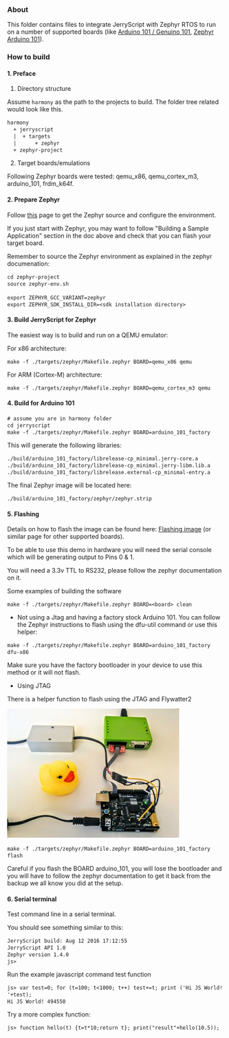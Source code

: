 ### About

This folder contains files to integrate JerryScript with Zephyr RTOS to
run on a number of supported boards (like
[Arduino 101 / Genuino 101](https://www.arduino.cc/en/Main/ArduinoBoard101),
[Zephyr Arduino 101](https://www.zephyrproject.org/doc/board/arduino_101.html)).

### How to build

#### 1. Preface

1. Directory structure

Assume `harmony` as the path to the projects to build.
The folder tree related would look like this.

```
harmony
  + jerryscript
  |  + targets
  |      + zephyr
  + zephyr-project
```


2. Target boards/emulations

Following Zephyr boards were tested: qemu_x86, qemu_cortex_m3, arduino_101,
frdm_k64f.


#### 2. Prepare Zephyr

Follow [this](https://www.zephyrproject.org/doc/getting_started/getting_started.html) page to get
the Zephyr source and configure the environment.

If you just start with Zephyr, you may want to follow "Building a Sample
Application" section in the doc above and check that you can flash your
target board.

Remember to source the Zephyr environment as explained in the zephyr documenation:

```
cd zephyr-project
source zephyr-env.sh

export ZEPHYR_GCC_VARIANT=zephyr
export ZEPHYR_SDK_INSTALL_DIR=<sdk installation directory>
```

#### 3. Build JerryScript for Zephyr

The easiest way is to build and run on a QEMU emulator:

For x86 architecture:

```
make -f ./targets/zephyr/Makefile.zephyr BOARD=qemu_x86 qemu
```

For ARM (Cortex-M) architecture:

```
make -f ./targets/zephyr/Makefile.zephyr BOARD=qemu_cortex_m3 qemu
```

#### 4. Build for Arduino 101

```
# assume you are in harmony folder
cd jerryscript
make -f ./targets/zephyr/Makefile.zephyr BOARD=arduino_101_factory
```

This will generate the following libraries:
```
./build/arduino_101_factory/librelease-cp_minimal.jerry-core.a
./build/arduino_101_factory/librelease-cp_minimal.jerry-libm.lib.a
./build/arduino_101_factory/librelease.external-cp_minimal-entry.a
```

The final Zephyr image will be located here:
```
./build/arduino_101_factory/zephyr/zephyr.strip
```

#### 5. Flashing

Details on how to flash the image can be found here:
[Flashing image](https://www.zephyrproject.org/doc/board/arduino_101.html)
(or similar page for other supported boards).

To be able to use this demo in hardware you will need the serial console
which will be generating output to Pins 0 & 1.

You will need a 3.3v TTL to RS232, please follow the zephyr documentation on it.

Some examples of building the software

```
make -f ./targets/zephyr/Makefile.zephyr BOARD=<board> clean
```

- Not using a Jtag and having a factory stock Arduino 101.
You can follow the Zephyr instructions to flash using the dfu-util command
or use this helper:

```
make -f ./targets/zephyr/Makefile.zephyr BOARD=arduino_101_factory dfu-x86
```

Make sure you have the factory bootloader in your device to use this method or it will not flash.

- Using JTAG

There is a helper function to flash using the JTAG and Flywatter2

![alt tag](docs/arduino_101.jpg?raw=true "Example")

```
make -f ./targets/zephyr/Makefile.zephyr BOARD=arduino_101_factory flash
```

<warning> Careful if you flash the BOARD arduino_101, you will lose the bootloader
and you will have to follow the zephyr documentation to get it back from
the backup we all know you did at the setup. </warning>

#### 6. Serial terminal

Test command line in a serial terminal.


You should see something similar to this:
```
JerryScript build: Aug 12 2016 17:12:55
JerryScript API 1.0
Zephyr version 1.4.0
js>
```


Run the example javascript command test function
```
js> var test=0; for (t=100; t<1000; t++) test+=t; print ('Hi JS World! '+test);
Hi JS World! 494550
```


Try a more complex function:
```
js> function hello(t) {t=t*10;return t}; print("result"+hello(10.5));
```
